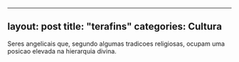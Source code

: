 
---
layout: post
title: "terafins"
categories: Cultura
---
Seres angelicais que, segundo algumas tradicoes religiosas, ocupam uma posicao elevada na hierarquia divina.

